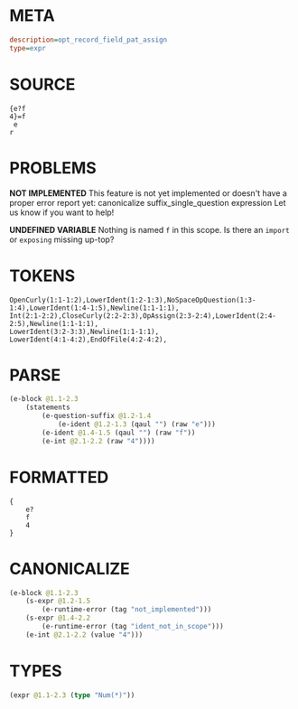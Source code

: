 # META
~~~ini
description=opt_record_field_pat_assign
type=expr
~~~
# SOURCE
~~~roc
{e?f
4}=f
 e
r
~~~
# PROBLEMS
**NOT IMPLEMENTED**
This feature is not yet implemented or doesn't have a proper error report yet: canonicalize suffix_single_question expression
Let us know if you want to help!

**UNDEFINED VARIABLE**
Nothing is named `f` in this scope.
Is there an `import` or `exposing` missing up-top?

# TOKENS
~~~zig
OpenCurly(1:1-1:2),LowerIdent(1:2-1:3),NoSpaceOpQuestion(1:3-1:4),LowerIdent(1:4-1:5),Newline(1:1-1:1),
Int(2:1-2:2),CloseCurly(2:2-2:3),OpAssign(2:3-2:4),LowerIdent(2:4-2:5),Newline(1:1-1:1),
LowerIdent(3:2-3:3),Newline(1:1-1:1),
LowerIdent(4:1-4:2),EndOfFile(4:2-4:2),
~~~
# PARSE
~~~clojure
(e-block @1.1-2.3
	(statements
		(e-question-suffix @1.2-1.4
			(e-ident @1.2-1.3 (qaul "") (raw "e")))
		(e-ident @1.4-1.5 (qaul "") (raw "f"))
		(e-int @2.1-2.2 (raw "4"))))
~~~
# FORMATTED
~~~roc
{
	e?
	f
	4
}
~~~
# CANONICALIZE
~~~clojure
(e-block @1.1-2.3
	(s-expr @1.2-1.5
		(e-runtime-error (tag "not_implemented")))
	(s-expr @1.4-2.2
		(e-runtime-error (tag "ident_not_in_scope")))
	(e-int @2.1-2.2 (value "4")))
~~~
# TYPES
~~~clojure
(expr @1.1-2.3 (type "Num(*)"))
~~~
